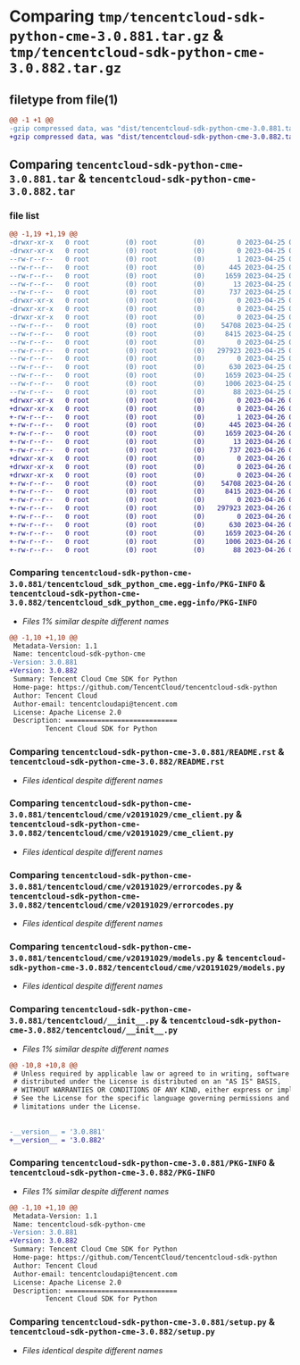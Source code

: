 # Comparing `tmp/tencentcloud-sdk-python-cme-3.0.881.tar.gz` & `tmp/tencentcloud-sdk-python-cme-3.0.882.tar.gz`

## filetype from file(1)

```diff
@@ -1 +1 @@
-gzip compressed data, was "dist/tencentcloud-sdk-python-cme-3.0.881.tar", last modified: Tue Apr 25 00:33:43 2023, max compression
+gzip compressed data, was "dist/tencentcloud-sdk-python-cme-3.0.882.tar", last modified: Wed Apr 26 03:08:33 2023, max compression
```

## Comparing `tencentcloud-sdk-python-cme-3.0.881.tar` & `tencentcloud-sdk-python-cme-3.0.882.tar`

### file list

```diff
@@ -1,19 +1,19 @@
-drwxr-xr-x   0 root         (0) root         (0)        0 2023-04-25 00:33:43.000000 tencentcloud-sdk-python-cme-3.0.881/
-drwxr-xr-x   0 root         (0) root         (0)        0 2023-04-25 00:33:43.000000 tencentcloud-sdk-python-cme-3.0.881/tencentcloud_sdk_python_cme.egg-info/
--rw-r--r--   0 root         (0) root         (0)        1 2023-04-25 00:33:43.000000 tencentcloud-sdk-python-cme-3.0.881/tencentcloud_sdk_python_cme.egg-info/dependency_links.txt
--rw-r--r--   0 root         (0) root         (0)      445 2023-04-25 00:33:43.000000 tencentcloud-sdk-python-cme-3.0.881/tencentcloud_sdk_python_cme.egg-info/SOURCES.txt
--rw-r--r--   0 root         (0) root         (0)     1659 2023-04-25 00:33:43.000000 tencentcloud-sdk-python-cme-3.0.881/tencentcloud_sdk_python_cme.egg-info/PKG-INFO
--rw-r--r--   0 root         (0) root         (0)       13 2023-04-25 00:33:43.000000 tencentcloud-sdk-python-cme-3.0.881/tencentcloud_sdk_python_cme.egg-info/top_level.txt
--rw-r--r--   0 root         (0) root         (0)      737 2023-04-25 00:33:43.000000 tencentcloud-sdk-python-cme-3.0.881/README.rst
-drwxr-xr-x   0 root         (0) root         (0)        0 2023-04-25 00:33:43.000000 tencentcloud-sdk-python-cme-3.0.881/tencentcloud/
-drwxr-xr-x   0 root         (0) root         (0)        0 2023-04-25 00:33:43.000000 tencentcloud-sdk-python-cme-3.0.881/tencentcloud/cme/
-drwxr-xr-x   0 root         (0) root         (0)        0 2023-04-25 00:33:43.000000 tencentcloud-sdk-python-cme-3.0.881/tencentcloud/cme/v20191029/
--rw-r--r--   0 root         (0) root         (0)    54708 2023-04-25 00:33:43.000000 tencentcloud-sdk-python-cme-3.0.881/tencentcloud/cme/v20191029/cme_client.py
--rw-r--r--   0 root         (0) root         (0)     8415 2023-04-25 00:33:43.000000 tencentcloud-sdk-python-cme-3.0.881/tencentcloud/cme/v20191029/errorcodes.py
--rw-r--r--   0 root         (0) root         (0)        0 2023-04-25 00:33:43.000000 tencentcloud-sdk-python-cme-3.0.881/tencentcloud/cme/v20191029/__init__.py
--rw-r--r--   0 root         (0) root         (0)   297923 2023-04-25 00:33:43.000000 tencentcloud-sdk-python-cme-3.0.881/tencentcloud/cme/v20191029/models.py
--rw-r--r--   0 root         (0) root         (0)        0 2023-04-25 00:33:43.000000 tencentcloud-sdk-python-cme-3.0.881/tencentcloud/cme/__init__.py
--rw-r--r--   0 root         (0) root         (0)      630 2023-04-25 00:33:43.000000 tencentcloud-sdk-python-cme-3.0.881/tencentcloud/__init__.py
--rw-r--r--   0 root         (0) root         (0)     1659 2023-04-25 00:33:43.000000 tencentcloud-sdk-python-cme-3.0.881/PKG-INFO
--rw-r--r--   0 root         (0) root         (0)     1006 2023-04-25 00:33:43.000000 tencentcloud-sdk-python-cme-3.0.881/setup.py
--rw-r--r--   0 root         (0) root         (0)       88 2023-04-25 00:33:43.000000 tencentcloud-sdk-python-cme-3.0.881/setup.cfg
+drwxr-xr-x   0 root         (0) root         (0)        0 2023-04-26 03:08:33.000000 tencentcloud-sdk-python-cme-3.0.882/
+drwxr-xr-x   0 root         (0) root         (0)        0 2023-04-26 03:08:33.000000 tencentcloud-sdk-python-cme-3.0.882/tencentcloud_sdk_python_cme.egg-info/
+-rw-r--r--   0 root         (0) root         (0)        1 2023-04-26 03:08:33.000000 tencentcloud-sdk-python-cme-3.0.882/tencentcloud_sdk_python_cme.egg-info/dependency_links.txt
+-rw-r--r--   0 root         (0) root         (0)      445 2023-04-26 03:08:33.000000 tencentcloud-sdk-python-cme-3.0.882/tencentcloud_sdk_python_cme.egg-info/SOURCES.txt
+-rw-r--r--   0 root         (0) root         (0)     1659 2023-04-26 03:08:33.000000 tencentcloud-sdk-python-cme-3.0.882/tencentcloud_sdk_python_cme.egg-info/PKG-INFO
+-rw-r--r--   0 root         (0) root         (0)       13 2023-04-26 03:08:33.000000 tencentcloud-sdk-python-cme-3.0.882/tencentcloud_sdk_python_cme.egg-info/top_level.txt
+-rw-r--r--   0 root         (0) root         (0)      737 2023-04-26 03:08:33.000000 tencentcloud-sdk-python-cme-3.0.882/README.rst
+drwxr-xr-x   0 root         (0) root         (0)        0 2023-04-26 03:08:33.000000 tencentcloud-sdk-python-cme-3.0.882/tencentcloud/
+drwxr-xr-x   0 root         (0) root         (0)        0 2023-04-26 03:08:33.000000 tencentcloud-sdk-python-cme-3.0.882/tencentcloud/cme/
+drwxr-xr-x   0 root         (0) root         (0)        0 2023-04-26 03:08:33.000000 tencentcloud-sdk-python-cme-3.0.882/tencentcloud/cme/v20191029/
+-rw-r--r--   0 root         (0) root         (0)    54708 2023-04-26 03:08:33.000000 tencentcloud-sdk-python-cme-3.0.882/tencentcloud/cme/v20191029/cme_client.py
+-rw-r--r--   0 root         (0) root         (0)     8415 2023-04-26 03:08:33.000000 tencentcloud-sdk-python-cme-3.0.882/tencentcloud/cme/v20191029/errorcodes.py
+-rw-r--r--   0 root         (0) root         (0)        0 2023-04-26 03:08:33.000000 tencentcloud-sdk-python-cme-3.0.882/tencentcloud/cme/v20191029/__init__.py
+-rw-r--r--   0 root         (0) root         (0)   297923 2023-04-26 03:08:33.000000 tencentcloud-sdk-python-cme-3.0.882/tencentcloud/cme/v20191029/models.py
+-rw-r--r--   0 root         (0) root         (0)        0 2023-04-26 03:08:33.000000 tencentcloud-sdk-python-cme-3.0.882/tencentcloud/cme/__init__.py
+-rw-r--r--   0 root         (0) root         (0)      630 2023-04-26 03:08:33.000000 tencentcloud-sdk-python-cme-3.0.882/tencentcloud/__init__.py
+-rw-r--r--   0 root         (0) root         (0)     1659 2023-04-26 03:08:33.000000 tencentcloud-sdk-python-cme-3.0.882/PKG-INFO
+-rw-r--r--   0 root         (0) root         (0)     1006 2023-04-26 03:08:33.000000 tencentcloud-sdk-python-cme-3.0.882/setup.py
+-rw-r--r--   0 root         (0) root         (0)       88 2023-04-26 03:08:33.000000 tencentcloud-sdk-python-cme-3.0.882/setup.cfg
```

### Comparing `tencentcloud-sdk-python-cme-3.0.881/tencentcloud_sdk_python_cme.egg-info/PKG-INFO` & `tencentcloud-sdk-python-cme-3.0.882/tencentcloud_sdk_python_cme.egg-info/PKG-INFO`

 * *Files 1% similar despite different names*

```diff
@@ -1,10 +1,10 @@
 Metadata-Version: 1.1
 Name: tencentcloud-sdk-python-cme
-Version: 3.0.881
+Version: 3.0.882
 Summary: Tencent Cloud Cme SDK for Python
 Home-page: https://github.com/TencentCloud/tencentcloud-sdk-python
 Author: Tencent Cloud
 Author-email: tencentcloudapi@tencent.com
 License: Apache License 2.0
 Description: ============================
         Tencent Cloud SDK for Python
```

### Comparing `tencentcloud-sdk-python-cme-3.0.881/README.rst` & `tencentcloud-sdk-python-cme-3.0.882/README.rst`

 * *Files identical despite different names*

### Comparing `tencentcloud-sdk-python-cme-3.0.881/tencentcloud/cme/v20191029/cme_client.py` & `tencentcloud-sdk-python-cme-3.0.882/tencentcloud/cme/v20191029/cme_client.py`

 * *Files identical despite different names*

### Comparing `tencentcloud-sdk-python-cme-3.0.881/tencentcloud/cme/v20191029/errorcodes.py` & `tencentcloud-sdk-python-cme-3.0.882/tencentcloud/cme/v20191029/errorcodes.py`

 * *Files identical despite different names*

### Comparing `tencentcloud-sdk-python-cme-3.0.881/tencentcloud/cme/v20191029/models.py` & `tencentcloud-sdk-python-cme-3.0.882/tencentcloud/cme/v20191029/models.py`

 * *Files identical despite different names*

### Comparing `tencentcloud-sdk-python-cme-3.0.881/tencentcloud/__init__.py` & `tencentcloud-sdk-python-cme-3.0.882/tencentcloud/__init__.py`

 * *Files 1% similar despite different names*

```diff
@@ -10,8 +10,8 @@
 # Unless required by applicable law or agreed to in writing, software
 # distributed under the License is distributed on an "AS IS" BASIS,
 # WITHOUT WARRANTIES OR CONDITIONS OF ANY KIND, either express or implied.
 # See the License for the specific language governing permissions and
 # limitations under the License.
 
 
-__version__ = '3.0.881'
+__version__ = '3.0.882'
```

### Comparing `tencentcloud-sdk-python-cme-3.0.881/PKG-INFO` & `tencentcloud-sdk-python-cme-3.0.882/PKG-INFO`

 * *Files 1% similar despite different names*

```diff
@@ -1,10 +1,10 @@
 Metadata-Version: 1.1
 Name: tencentcloud-sdk-python-cme
-Version: 3.0.881
+Version: 3.0.882
 Summary: Tencent Cloud Cme SDK for Python
 Home-page: https://github.com/TencentCloud/tencentcloud-sdk-python
 Author: Tencent Cloud
 Author-email: tencentcloudapi@tencent.com
 License: Apache License 2.0
 Description: ============================
         Tencent Cloud SDK for Python
```

### Comparing `tencentcloud-sdk-python-cme-3.0.881/setup.py` & `tencentcloud-sdk-python-cme-3.0.882/setup.py`

 * *Files identical despite different names*

